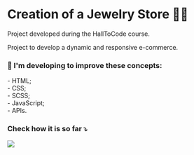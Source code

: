 # Creation of a Jewelry Store 💍💎

Project developed during the HallToCode course.

Project to develop a dynamic and responsive e-commerce.

<h3>📑 I'm developing to improve these concepts:</h3>
- HTML; </br>
- CSS;</br>
- SCSS;</br>
- JavaScript;</br>
- APIs.</br>

 <h3> Check how it is so far ⤵️</h3>
 
 <a href="https://priscillaceles.github.io/jewels-store/"><img src="http://ForTheBadge.com/images/badges/built-with-love.svg"></a>
